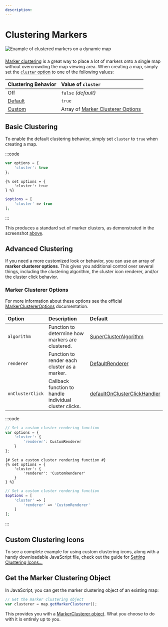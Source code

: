 ```yaml
---
description:
---
```


# Clustering Markers

<img class="dropshadow" :src="$withBase('/images/maps/clustering-markers.png')" alt="Example of clustered markers on a dynamic map" style="margin-bottom:9px">

[Marker clustering](https://googlemaps.github.io/js-markerclusterer/) is a great way to place a lot of markers onto a single map without overcrowding the map viewing area. When creating a map, simply set the [`cluster` option](/dynamic-maps/basic-map-management/#dynamic-map-options) to one of the following values:

| Clustering Behavior            | Value of `cluster`
|:-------------------------------|:-------------------
| Off                            | `false` _(default)_
| [Default](#basic-clustering)   | `true`
| [Custom](#advanced-clustering) | Array of [Marker Clusterer Options](#marker-clusterer-options)

## Basic Clustering

To enable the default clustering behavior, simply set `cluster` to `true` when creating a map.

:::code
```js
var options = {
    'cluster': true
};
```
```twig
{% set options = {
    'cluster': true
} %}
```
```php
$options = [
    'cluster' => true
];
```
:::

This produces a standard set of marker clusters, as demonstrated in the screenshot [above](#).

## Advanced Clustering

If you need a more customized look or behavior, you can use an array of **marker clusterer options**. This gives you additional control over several things, including the clustering algorithm, the cluster icon renderer, and/or the cluster click behavior.

### Marker Clusterer Options

For more information about these options see the official [MarkerClustererOptions](https://googlemaps.github.io/js-markerclusterer/interfaces/MarkerClustererOptions.html) documentation.

| Option           | Description | Default
|:-----------------|:------------|:--------
| `algorithm`      | Function to determine how markers are clustered. | [SuperClusterAlgorithm](https://googlemaps.github.io/js-markerclusterer/classes/SuperClusterAlgorithm.html)
| `renderer`       | Function to render each cluster as a marker. | [DefaultRenderer](https://googlemaps.github.io/js-markerclusterer/classes/DefaultRenderer.html)
| `onClusterClick` | Callback function to handle individual cluster clicks. | [defaultOnClusterClickHandler](https://googlemaps.github.io/js-markerclusterer/modules.html#defaultOnClusterClickHandler)

:::code
```js
// Set a custom cluster rendering function
var options = {
    'cluster': {
        'renderer': CustomRenderer
    }
};
```
```twig
{# Set a custom cluster rendering function #}
{% set options = {
    'cluster': {
        'renderer': 'CustomRenderer'
    }
} %}
```
```php
// Set a custom cluster rendering function
$options = [
    'cluster' => [
        'renderer' => 'CustomRenderer'
    ]
];
```
:::

## Custom Clustering Icons

To see a complete example for using custom clustering icons, along with a handy downloadable JavaScript file, check out the guide for [Setting Clustering Icons...](/guides/setting-clustering-icons/)

## Get the Marker Clustering Object

In JavaScript, you can get the marker clustering object of an existing map:

```js
// Get the marker clustering object
var clusterer = map.getMarkerClusterer();
```

This provides you with a [MarkerClusterer object](https://googlemaps.github.io/js-markerclusterer/classes/MarkerClusterer.html). What you choose to do with it is entirely up to you.
